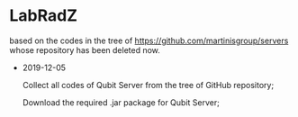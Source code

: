 # LabRadZ

based on the codes in the tree of https://github.com/martinisgroup/servers whose repository has been deleted now.





- 2019-12-05 

  Collect all codes of Qubit Server from the tree of GitHub repository;

  Download the required .jar package for Qubit Server;

  





